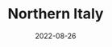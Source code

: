 ---
post_id:    2022-04-IT
title:      Northern Italy
date:       2022-08-26
date_start: 2022-04-01
date_end:   2022-08-26
images:
  - ext:    2022-04-IT_01.jpg
    width:  3000
    height: 2253
    meta:   Boccadasse
  - ext:    2022-04-IT_00.jpg
    width:  2400
    height: 3000
    meta:   Gino, Piemonte
  - ext:    2022-04-IT_02.jpg
    width:  3000
    height: 2253
    meta:   Carema
  - ext:    2022-08-IT_00.jpg
    width:  3000
    height: 2253
    meta:   Ibex, Monte Borgà
tags:
  - Europe
---